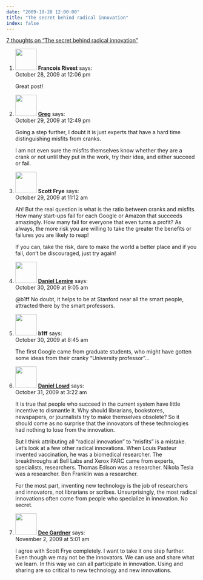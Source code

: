 ```yaml
---
date: "2009-10-28 12:00:00"
title: "The secret behind radical innovation"
index: false
---
```


[7 thoughts on &ldquo;The secret behind radical innovation&rdquo;](/lemire/blog/2009/10-28-the-secret-behind-radical-innovation)

<ol class="comment-list">
<li id="comment-51839" class="comment even thread-even depth-1">
<div class="comment-author vcard">
<img alt src="https://secure.gravatar.com/avatar/227dcc8c79584bb4af4f6a463c1aa6f7?s=56&#038;d=mm&#038;r=g" srcset="https://secure.gravatar.com/avatar/227dcc8c79584bb4af4f6a463c1aa6f7?s=112&#038;d=mm&#038;r=g 2x" class="avatar avatar-56 photo" height="56" width="56" decoding="async" /> <b class="fn">Francois Rivest</b> <span class="says">says:</span> </div>
<div class="comment-metadata"><time datetime="2009-10-28T12:06:56+00:00">October 28, 2009 at 12:06 pm</time></a> </div>
<div class="comment-content">
<p>Great post!</p>
</div>
</li>
<li id="comment-51847" class="comment odd alt thread-odd thread-alt depth-1">
<div class="comment-author vcard">
<img alt src="https://secure.gravatar.com/avatar/f9066aabfbe4756a4b22f401c7fcf5e8?s=56&#038;d=mm&#038;r=g" srcset="https://secure.gravatar.com/avatar/f9066aabfbe4756a4b22f401c7fcf5e8?s=112&#038;d=mm&#038;r=g 2x" class="avatar avatar-56 photo" height="56" width="56" decoding="async" /> <b class="fn"><a href="https://glinden.blogspot.com/" class="url" rel="ugc external nofollow">Greg</a></b> <span class="says">says:</span> </div>
<div class="comment-metadata"><time datetime="2009-10-29T12:49:19+00:00">October 29, 2009 at 12:49 pm</time></a> </div>
<div class="comment-content">
<p>Going a step further, I doubt it is just experts that have a hard time distinguishing misfits from cranks.</p>
<p>I am not even sure the misfits themselves know whether they are a crank or not until they put in the work, try their idea, and either succeed or fail.</p>
</div>
</li>
<li id="comment-51846" class="comment even thread-even depth-1">
<div class="comment-author vcard">
<img alt src="https://secure.gravatar.com/avatar/252a20d8e58b4a4bc5b3d4fc5db57518?s=56&#038;d=mm&#038;r=g" srcset="https://secure.gravatar.com/avatar/252a20d8e58b4a4bc5b3d4fc5db57518?s=112&#038;d=mm&#038;r=g 2x" class="avatar avatar-56 photo" height="56" width="56" loading="lazy" decoding="async" /> <b class="fn">Scott Frye</b> <span class="says">says:</span> </div>
<div class="comment-metadata"><time datetime="2009-10-29T11:12:48+00:00">October 29, 2009 at 11:12 am</time></a> </div>
<div class="comment-content">
<p>Ah! But the real question is what is the ratio between cranks and misfits. How many start-ups fail for each Google or Amazon that succeeds amazingly. How many fail for everyone that even turns a profit? As always, the more risk you are willing to take the greater the benefits or failures you are likely to reap!</p>
<p>If you can, take the risk, dare to make the world a better place and if you fail, don&rsquo;t be discouraged, just try again!</p>
</div>
</li>
<li id="comment-51856" class="comment odd alt thread-odd thread-alt depth-1">
<div class="comment-author vcard">
<img alt src="https://secure.gravatar.com/avatar/4b736113aa1557b9a110b5123d81d5f6?s=56&#038;d=mm&#038;r=g" srcset="https://secure.gravatar.com/avatar/4b736113aa1557b9a110b5123d81d5f6?s=112&#038;d=mm&#038;r=g 2x" class="avatar avatar-56 photo" height="56" width="56" loading="lazy" decoding="async" /> <b class="fn"><a href="https://lemire.me/blog/" class="url" rel="ugc">Daniel Lemire</a></b> <span class="says">says:</span> </div>
<div class="comment-metadata"><time datetime="2009-10-30T09:05:03+00:00">October 30, 2009 at 9:05 am</time></a> </div>
<div class="comment-content">
<p>@b1ff No doubt, it helps to be at Stanford near all the smart people, attracted there by the smart professors.</p>
</div>
</li>
<li id="comment-51855" class="comment even thread-even depth-1">
<div class="comment-author vcard">
<img alt src="https://secure.gravatar.com/avatar/54cda279cabd03a0216ca8dcd810bbb7?s=56&#038;d=mm&#038;r=g" srcset="https://secure.gravatar.com/avatar/54cda279cabd03a0216ca8dcd810bbb7?s=112&#038;d=mm&#038;r=g 2x" class="avatar avatar-56 photo" height="56" width="56" loading="lazy" decoding="async" /> <b class="fn">b1ff</b> <span class="says">says:</span> </div>
<div class="comment-metadata"><time datetime="2009-10-30T08:45:29+00:00">October 30, 2009 at 8:45 am</time></a> </div>
<div class="comment-content">
<p>The first Google came from graduate students, who might have gotten some ideas from their cranky &ldquo;University professor&rdquo;&#8230;</p>
</div>
</li>
<li id="comment-51857" class="comment odd alt thread-odd thread-alt depth-1">
<div class="comment-author vcard">
<img alt src="https://secure.gravatar.com/avatar/925db604f1488a55ab1fab2a85d39de3?s=56&#038;d=mm&#038;r=g" srcset="https://secure.gravatar.com/avatar/925db604f1488a55ab1fab2a85d39de3?s=112&#038;d=mm&#038;r=g 2x" class="avatar avatar-56 photo" height="56" width="56" loading="lazy" decoding="async" /> <b class="fn"><a href="http://ix.cs.uoregon.edu/~lowd/" class="url" rel="ugc external nofollow">Daniel Lowd</a></b> <span class="says">says:</span> </div>
<div class="comment-metadata"><time datetime="2009-10-31T03:22:12+00:00">October 31, 2009 at 3:22 am</time></a> </div>
<div class="comment-content">
<p>It is true that people who succeed in the current system have little incentive to dismantle it. Why should librarians, bookstores, newspapers, or journalists try to make themselves obsolete? So it should come as no surprise that the innovators of these technologies had nothing to lose from the innovation.</p>
<p>But I think attributing all &ldquo;radical innovation&rdquo; to &ldquo;misfits&rdquo; is a mistake. Let&rsquo;s look at a few other radical innovations. When Louis Pasteur invented vaccination, he was a biomedical researcher. The breakthroughs at Bell Labs and Xerox PARC came from experts, specialists, researchers. Thomas Edison was a researcher. Nikola Tesla was a researcher. Ben Franklin was a researcher.</p>
<p>For the most part, inventing new technology is the job of researchers and innovators, not librarians or scribes. Unsurprisingly, the most radical innovations often come from people who specialize in innovation. No secret.</p>
</div>
</li>
<li id="comment-51861" class="comment even thread-even depth-1">
<div class="comment-author vcard">
<img alt src="https://secure.gravatar.com/avatar/fa4c813f44001f47b0a16f7d4e1f7836?s=56&#038;d=mm&#038;r=g" srcset="https://secure.gravatar.com/avatar/fa4c813f44001f47b0a16f7d4e1f7836?s=112&#038;d=mm&#038;r=g 2x" class="avatar avatar-56 photo" height="56" width="56" loading="lazy" decoding="async" /> <b class="fn"><a href="http://www.dmgsouth.com/new/" class="url" rel="ugc external nofollow">Dee Gardner</a></b> <span class="says">says:</span> </div>
<div class="comment-metadata"><time datetime="2009-11-02T05:01:03+00:00">November 2, 2009 at 5:01 am</time></a> </div>
<div class="comment-content">
<p>I agree with Scott Frye completely. I want to take it one step further. Even though we may not be the innovators. We can use and share what we learn. In this way we can all participate in innovation. Using and sharing are so critical to new technology and new innovations.</p>
</div>
</li>
</ol>
